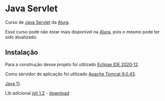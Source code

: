 # Java Servlet

Curso de [Java Servlet](https://www.alura.com.br/curso-online-servlets-fundamentos-programacao-web-java) da [Alura](https://www.alura.com.br).

Esse curso pode não estar mais disponível na [Alura](https://www.alura.com.br), pois o mesmo pode ter sido atualizado.


## Instalação

Para a construção desse projeto foi utilizado [Eclipse IDE 2020‑12](https://www.eclipse.org/downloads/download.php?file=/oomph/epp/2020-12/R/eclipse-inst-jre-win64.exe).

Como servidor de aplicação foi utilizado [Apache Tomcat 9.0.43](https://tomcat.apache.org/download-90.cgi).

[Java 11](https://www.oracle.com/br/java/technologies/javase-jdk11-downloads.html).

Lib adicional [jstl 1.2](https://mvnrepository.com/artifact/javax.servlet/jstl/1.2) - [download](https://repo1.maven.org/maven2/javax/servlet/jstl/1.2/jstl-1.2.jar)

